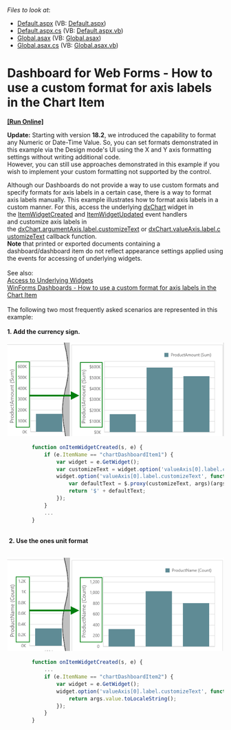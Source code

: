 <!-- default file list -->
*Files to look at*:

* [Default.aspx](./CS/ScaleCustomFormat/Default.aspx) (VB: [Default.aspx](./VB/ScaleCustomFormat/Default.aspx))
* [Default.aspx.cs](./CS/ScaleCustomFormat/Default.aspx.cs) (VB: [Default.aspx.vb](./VB/ScaleCustomFormat/Default.aspx.vb))
* [Global.asax](./CS/ScaleCustomFormat/Global.asax) (VB: [Global.asax](./VB/ScaleCustomFormat/Global.asax))
* [Global.asax.cs](./CS/ScaleCustomFormat/Global.asax.cs) (VB: [Global.asax.vb](./VB/ScaleCustomFormat/Global.asax.vb))
<!-- default file list end -->

# Dashboard for Web Forms - How to use a custom format for axis labels in the Chart Item

<!-- run online -->
**[[Run Online]](https://codecentral.devexpress.com/t602710/)**
<!-- run online end -->

**Update:** Starting with version **18.2**, we introduced the capability to format any Numeric or Date-Time Value. So, you can set formats demonstrated in this example via the Design mode's UI using the X and Y axis formatting settings without writing additional code.  
However, you can still use approaches demonstrated in this example if you wish to implement your custom formatting not supported by the control.

<p>Although our Dashboards do not provide a way to use custom formats and specify formats for axis labels in a certain case, there is a way to format axis labels manually. This example illustrates how to format axis labels in a custom manner. For this, access the underlying <a href="https://js.devexpress.com/Documentation/15_2/ApiReference/Data_Visualization_Widgets/dxChart/">dxChart</a><strong> </strong>widget in the <a href="https://documentation.devexpress.com/Dashboard/DevExpress.DashboardWeb.Scripts.ASPxClientDashboard.ItemWidgetCreated.event">ItemWidgetCreated</a> and <a href="https://documentation.devexpress.com/Dashboard/DevExpress.DashboardWeb.Scripts.ASPxClientDashboard.ItemWidgetUpdated.event">ItemWidgetUpdated</a> event handlers and customize axis labels in the <a href="http://js.devexpress.com/Documentation/ApiReference/Data_Visualization_Widgets/dxChart/Configuration/argumentAxis/label/?version=15_2#customizeText">dxChart.argumentAxis.label.customizeText</a> or <a href="https://js.devexpress.com/Documentation/15_2/ApiReference/Data_Visualization_Widgets/dxChart/Configuration/valueAxis/label/#customizeText">dxChart.valueAxis.label.customizeText</a> callback function.<br><strong>Note</strong> that printed or exported documents containing a dashboard/dashboard item do not reflect appearance settings applied using the events for accessing of underlying widgets.<br><br>See also:  <br><a href="https://documentation.devexpress.com/Dashboard/117573/Building-the-Designer-and-Viewer-Applications/Web-Dashboard/ASP-NET-Dashboard-Control/Access-to-Underlying-Widgets">Access to Underlying Widgets</a><br><a href="https://www.devexpress.com/Support/Center/p/T597204">WinForms Dashboards - How to use a custom format for axis labels in the Chart Item</a><br><br>The following two most frequently asked scenarios are represented in this example:<br><br><strong>1. Add the currency sign.<br><br></strong><img src="https://raw.githubusercontent.com/DevExpress-Examples/web-dashboards-how-to-use-a-custom-format-for-axis-labels-in-the-chart-item-t602710/17.1.3+/media/389e50f8-6512-47bb-b8e1-b2a28638b98e.png"></p>

```js
        function onItemWidgetCreated(s, e) {
            if (e.ItemName == "chartDashboardItem1") {
                var widget = e.GetWidget();
                var customizeText = widget.option('valueAxis[0].label.customizeText');
                widget.option('valueAxis[0].label.customizeText', function (args) {
                    var defaultText = $.proxy(customizeText, args)(args);
                    return '$' + defaultText;
                });
            }
            ...            
        }

```

<p><br> <strong>2. Use the ones unit format <br><br></strong></p><p><img src="https://raw.githubusercontent.com/DevExpress-Examples/web-dashboards-how-to-use-a-custom-format-for-axis-labels-in-the-chart-item-t602710/17.1.3+/media/c087f566-4b9b-4c65-bbca-3055e191a1f0.png"></p>

```js
        function onItemWidgetCreated(s, e) {
            ...
            if (e.ItemName == "chartDashboardItem2") {
                var widget = e.GetWidget();
                widget.option('valueAxis[0].label.customizeText', function (args) {
                    return args.value.toLocaleString();
                });
            }
        }
 
```
